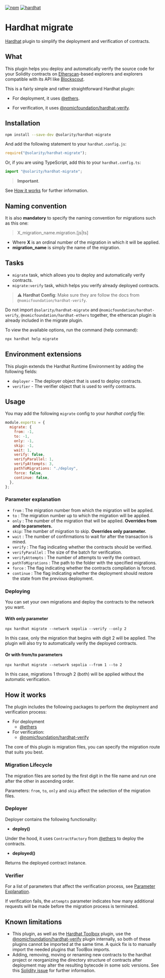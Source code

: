 [![npm](https://img.shields.io/npm/v/@solarity/hardhat-migrate.svg)](https://www.npmjs.com/package/@solarity/hardhat-migrate) [![hardhat](https://hardhat.org/buidler-plugin-badge.svg?1)](https://hardhat.org)

# Hardhat migrate

[Hardhat](https://hardhat.org) plugin to simplify the deployment and verification of contracts.

## What

This plugin helps you deploy and automatically verify the source code for your Solidity contracts on [Etherscan](https://etherscan.io)-based explorers and explorers compatible with its API like [Blockscout](https://www.blockscout.com/).

This is a fairly simple and rather straightforward Hardhat plugin:

- For deployment, it uses [@ethers](https://www.npmjs.com/package/ethers).

- For verification, it uses [@nomicfoundation/hardhat-verify](https://www.npmjs.com/package/@nomicfoundation/hardhat-verify).

## Installation

```bash
npm install --save-dev @solarity/hardhat-migrate
```

And add the following statement to your `hardhat.config.js`:

```js
require("@solarity/hardhat-migrate");
```

Or, if you are using TypeScript, add this to your `hardhat.config.ts`:

```ts
import "@solarity/hardhat-migrate";
```

> **Important**.

See [How it works](https://github.com/dl-solarity/hardhat-migrate#how-it-works) for further information.

## Naming convention

It is also **mandatory** to specify the naming convention for migrations such as this one:

> X_migration_name.migration.[js|ts]

- Where **X** is an ordinal number of the migration in which it will be applied.
- **migration_name** is simply the name of the migration.

## Tasks

- `migrate` task, which allows you to deploy and automatically verify contracts.
- `migrate:verify` task, which helps you verify already deployed contracts.

> :warning: **Hardhat Config**: Make sure they are follow the docs from `@nomicfoundation/hardhat-verify`.

Do not import `@solarity/hardhat-migrate` and `@nomicfoundation/hardhat-verify`, `@nomicfoundation/hardhat-ethers` together, the etherscan plugin is already included in the migrate plugin.

To view the available options, run the command (help command):

```bash
npx hardhat help migrate
```

## Environment extensions

This plugin extends the Hardhat Runtime Environment by adding the following fields:

- `deployer` - The deployer object that is used to deploy contracts.
- `verifier` - The verifier object that is used to verify contracts.

## Usage

You may add the following `migrate` config to your _hardhat config_ file:

```js
module.exports = {
  migrate: {
    from: -1,
    to: -1,
    only: -1,
    skip: -1,
    wait: 1,
    verify: false,
    verifyParallel: 1,
    verifyAttempts: 3,
    pathToMigrations: "./deploy",
    force: false,
    continue: false,
  },
};
```

### Parameter explanation

- `from` : The migration number from which the migration will be applied.
- `to` : The migration number up to which the migration will be applied.
- `only` : The number of the migration that will be applied. **Overrides from and to parameters.**
- `skip`: The number of migration to skip. **Overrides only parameter.**
- `wait` : The number of confirmations to wait for after the transaction is mined.
- `verify` : The flag indicating whether the contracts should be verified.
- `verifyParallel` : The size of the batch for verification.
- `verifyAttempts` : The number of attempts to verify the contract.
- `pathToMigrations` : The path to the folder with the specified migrations.
- `force` : The flag indicating whether the contracts compilation is forced.
- `continue` : The flag indicating whether the deployment should restore the state from the previous deployment.

### Deploying

You can set your own migrations and deploy the contracts to the network you want.

#### With only parameter

```console
npx hardhat migrate --network sepolia --verify --only 2
```

In this case, only the migration that begins with digit 2 will be applied. The plugin will also try to automatically verify the deployed contracts.

#### Or with from/to parameters

```console
npx hardhat migrate --network sepolia --from 1 --to 2
```

In this case, migrations 1 through 2 (both) will be applied without the automatic verification.

<!-- ### Verifying

> _This plugin has a `migrate:verify` task, to learn how to use it, see the example project._

-->

## How it works

The plugin includes the following packages to perform the deployment and verification process:

- For deployment
  - [@ethers](https://www.npmjs.com/package/ethers)
- For verification:
  - [@nomicfoundation/hardhat-verify](https://www.npmjs.com/package/@nomicfoundation/hardhat-verify)

The core of this plugin is migration files, you can specify the migration route that suits you best.

[//]: # (You can find an example of migration files in the sample project.)

### Migration Lifecycle

The migration files are sorted by the first digit in the file name and run one after the other in ascending order.

Parameters: `from`, `to`, `only` and `skip` affect the selection of the migration files.

### Deployer

Deployer contains the following functionality:

- **deploy()**

Under the hood, it uses `ContractFactory` from [@ethers](https://www.npmjs.com/package/ethers) to deploy the contracts.

- **deployed()**

Returns the deployed contract instance.

### Verifier

For a list of parameters that affect the verification process, see [Parameter Explanation](https://github.com/dl-solarity/hardhat-migrate#parameter-explanation).

If verification fails, the `attempts` parameter indicates how many additional requests will be made before the migration process is terminated.

## Known limitations

- This plugin, as well as the [Hardhat Toolbox](https://hardhat.org/hardhat-runner/plugins/nomicfoundation-hardhat-toolbox) plugin, use the [@nomicfoundation/hardhat-verify](https://www.npmjs.com/package/@nomicfoundation/hardhat-verify) plugin internally, so both of these plugins cannot be imported at the same time. A quick fix is to manually import the needed plugins that ToolBox imports.
- Adding, removing, moving or renaming new contracts to the hardhat project or reorganizing the directory structure of contracts after deployment may alter the resulting bytecode in some solc versions. See this [Solidity issue](https://github.com/ethereum/solidity/issues/9573) for further information.
